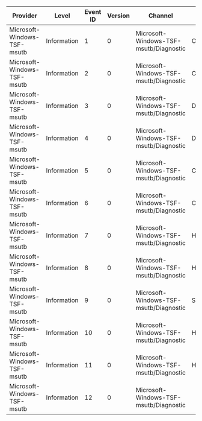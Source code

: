 Provider                     |  Level        |  Event ID  |  Version  |  Channel                                 |  Task                           |  Opcode  |  Keyword     |  Message
-----------------------------|---------------|------------|-----------|------------------------------------------|---------------------------------|----------|--------------|---------
Microsoft-Windows-TSF-msutb  |  Information  |  1         |  0        |  Microsoft-Windows-TSF-msutb/Diagnostic  |  CreateLanguageBar              |  Start   |  Perf        |
Microsoft-Windows-TSF-msutb  |  Information  |  2         |  0        |  Microsoft-Windows-TSF-msutb/Diagnostic  |  CreateLanguageBar              |  Stop    |  Perf        |
Microsoft-Windows-TSF-msutb  |  Information  |  3         |  0        |  Microsoft-Windows-TSF-msutb/Diagnostic  |  DestroyLanguageBar             |  Start   |  Perf        |
Microsoft-Windows-TSF-msutb  |  Information  |  4         |  0        |  Microsoft-Windows-TSF-msutb/Diagnostic  |  DestroyLanguageBar             |  Stop    |  Perf        |
Microsoft-Windows-TSF-msutb  |  Information  |  5         |  0        |  Microsoft-Windows-TSF-msutb/Diagnostic  |  CloseDeskband                  |  Start   |  Perf        |
Microsoft-Windows-TSF-msutb  |  Information  |  6         |  0        |  Microsoft-Windows-TSF-msutb/Diagnostic  |  CloseDeskband                  |  Stop    |  Perf        |
Microsoft-Windows-TSF-msutb  |  Information  |  7         |  0        |  Microsoft-Windows-TSF-msutb/Diagnostic  |  HandleLanguageBarStatusChange  |  Start   |  Perf        |
Microsoft-Windows-TSF-msutb  |  Information  |  8         |  0        |  Microsoft-Windows-TSF-msutb/Diagnostic  |  HandleLanguageBarStatusChange  |  Stop    |  Perf        |
Microsoft-Windows-TSF-msutb  |  Information  |  9         |  0        |  Microsoft-Windows-TSF-msutb/Diagnostic  |  ShowHideLanguageBar            |          |  Perf        |
Microsoft-Windows-TSF-msutb  |  Information  |  10        |  0        |  Microsoft-Windows-TSF-msutb/Diagnostic  |  HandleFocusThreadChange        |  Start   |  Perf Focus  |
Microsoft-Windows-TSF-msutb  |  Information  |  11        |  0        |  Microsoft-Windows-TSF-msutb/Diagnostic  |  HandleFocusThreadChange        |  Stop    |  Perf        |
Microsoft-Windows-TSF-msutb  |  Information  |  12        |  0        |  Microsoft-Windows-TSF-msutb/Diagnostic  |                                 |          |  Perf        |